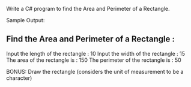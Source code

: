 ﻿Write a C# program to find the Area and Perimeter of a Rectangle.

Sample Output:

Find the Area and Perimeter of a Rectangle :
-------------------------------------------------
Input the length of the rectangle : 10
Input the width of the rectangle : 15
The area of the rectangle is : 150
The perimeter of the rectangle is : 50

BONUS: Draw the rectangle (considers the unit of measurement to be a character)

